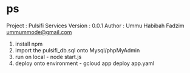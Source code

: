 # ps
Project : Pulsifi Services
Version : 0.0.1
Author  : Ummu Habibah Fadzim <ummummode@gmail.com>

1. install npm
2. import the pulsifi_db.sql onto Mysql/phpMyAdmin
3. run on local - node start.js
4. deploy onto environment - gcloud app deploy app.yaml
